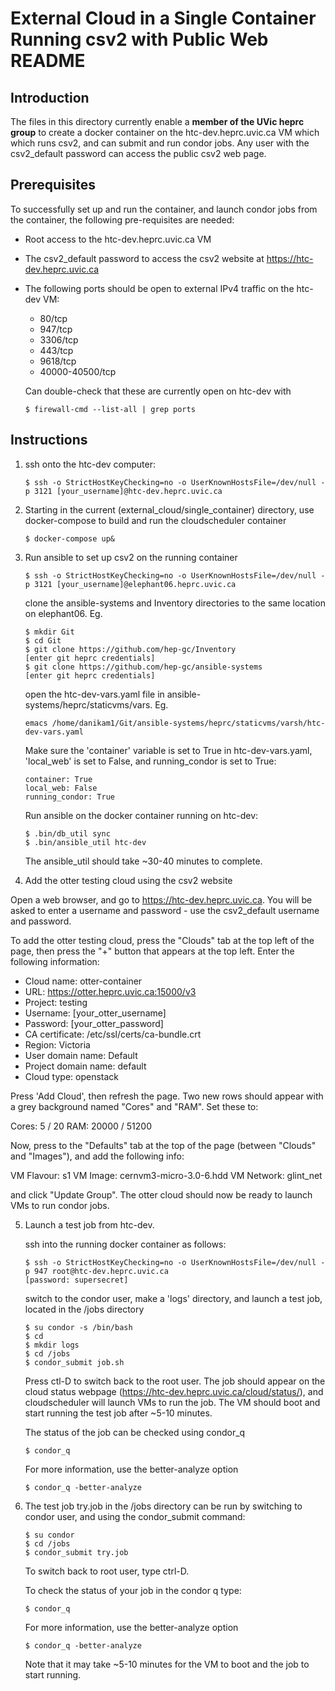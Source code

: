 # External Cloud in a Single Container Running csv2 with Public Web README

## Introduction

The files in this directory currently enable a **member of the UVic heprc group** to create a docker container on the htc-dev.heprc.uvic.ca VM which which runs csv2, and can submit and run condor jobs. Any user with the csv2_default password can access the public csv2 web page.

## Prerequisites

To successfully set up and run the container, and launch condor jobs from the container, the following pre-requisites are needed:

* Root access to the htc-dev.heprc.uvic.ca VM

* The csv2_default password to access the csv2 website at https://htc-dev.heprc.uvic.ca

* The following ports should be open to external IPv4 traffic on the htc-dev VM:

    * 80/tcp
    * 947/tcp
    * 3306/tcp
    * 443/tcp
    * 9618/tcp
    * 40000-40500/tcp

    Can double-check that these are currently open on htc-dev with

    ~~~~
    $ firewall-cmd --list-all | grep ports
    ~~~~

## Instructions

1. ssh onto the htc-dev computer:

    ~~~~
    $ ssh -o StrictHostKeyChecking=no -o UserKnownHostsFile=/dev/null -p 3121 [your_username]@htc-dev.heprc.uvic.ca
    ~~~~

2. Starting in the current (external_cloud/single_container) directory, use docker-compose to build and run the cloudscheduler container

    ~~~~
    $ docker-compose up&
    ~~~~
    
3. Run ansible to set up csv2 on the running container

    ~~~~
    $ ssh -o StrictHostKeyChecking=no -o UserKnownHostsFile=/dev/null -p 3121 [your_username]@elephant06.heprc.uvic.ca
    ~~~~

    clone the ansible-systems and Inventory directories to the same location on elephant06. Eg. 

    ~~~~
    $ mkdir Git
    $ cd Git
    $ git clone https://github.com/hep-gc/Inventory
    [enter git heprc credentials]
    $ git clone https://github.com/hep-gc/ansible-systems
    [enter git heprc credentials]
    ~~~~

    open the htc-dev-vars.yaml file in ansible-systems/heprc/staticvms/vars. Eg.

    ~~~~
    emacs /home/danikam1/Git/ansible-systems/heprc/staticvms/varsh/htc-dev-vars.yaml
    ~~~~
    
    
    Make sure the 'container' variable is set to True in htc-dev-vars.yaml, 'local_web' is set to False, and running_condor is set to True:
    
    ~~~~
    container: True
    local_web: False
    running_condor: True
    ~~~~

    Run ansible on the docker container running on htc-dev:
    
    ~~~~
    $ .bin/db_util sync
    $ .bin/ansible_util htc-dev
    ~~~~

    The ansible_util should take ~30-40 minutes to complete.

4. Add the otter testing cloud using the csv2 website

Open a web browser, and go to https://htc-dev.heprc.uvic.ca. You will be asked to enter a username and password - use the csv2_default username and password. 

To add the otter testing cloud, press the "Clouds" tab at the top left of the page, then press the "+" button that appears at the top left. Enter the following information:

* Cloud name: otter-container
* URL: https://otter.heprc.uvic.ca:15000/v3
* Project: testing
* Username: [your_otter_username]
* Password: [your_otter_password]
* CA certificate: /etc/ssl/certs/ca-bundle.crt
* Region: Victoria
* User domain name: Default
* Project domain name: default
* Cloud type: openstack

Press 'Add Cloud', then refresh the page. Two new rows should appear with a grey background named "Cores" and "RAM". Set these to:

Cores: 5 / 20
RAM: 20000 / 51200

Now, press to the "Defaults" tab at the top of the page (between "Clouds" and "Images"), and add the following info:

VM Flavour: s1
VM Image: cernvm3-micro-3.0-6.hdd
VM Network: glint_net

and click "Update Group". The otter cloud should now be ready to launch VMs to run condor jobs.

5. Launch a test job from htc-dev.

    ssh into the running docker container as follows:

    ~~~~
    $ ssh -o StrictHostKeyChecking=no -o UserKnownHostsFile=/dev/null -p 947 root@htc-dev.heprc.uvic.ca
    [password: supersecret]
    ~~~~

    switch to the condor user, make a 'logs' directory, and launch a test job, located in the /jobs directory

    ~~~~
    $ su condor -s /bin/bash
    $ cd
    $ mkdir logs
    $ cd /jobs
    $ condor_submit job.sh
    ~~~~

    Press ctl-D to switch back to the root user. The job should appear on the cloud status webpage (https://htc-dev.heprc.uvic.ca/cloud/status/), and cloudscheduler will launch VMs to run the job. The VM should boot and start running the test job after ~5-10 minutes. 

    The status of the job can be checked using condor_q

    ~~~~
    $ condor_q
    ~~~~

    For more information, use the better-analyze option

    ~~~~
    $ condor_q -better-analyze
    ~~~~

6. The test job try.job in the /jobs directory can be run by switching to condor user, and using the condor_submit command:

    ~~~~
    $ su condor
    $ cd /jobs
    $ condor_submit try.job
    ~~~~

    To switch back to root user, type ctrl-D.

    To check the status of your job in the condor q type:

    ~~~~
    $ condor_q
    ~~~~

    For more information, use the better-analyze option

    ~~~~
    $ condor_q -better-analyze
    ~~~~

    Note that it may take ~5-10 minutes for the VM to boot and the job to start running.

    

